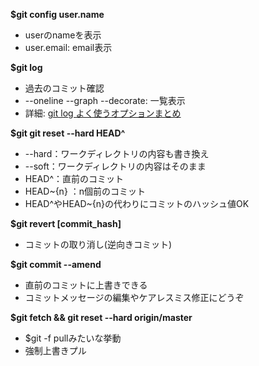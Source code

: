 **$git config user.name**  
 - userのnameを表示
 - user.email: email表示

**$git log**  
 - 過去のコミット確認
 - --oneline --graph --decorate: 一覧表示
 - 詳細: [git log よく使うオプションまとめ](https://qiita.com/take4s5i/items/15d8648405f4e7ea3039)

**$git git reset --hard HEAD^**  
 - --hard：ワークディレクトリの内容も書き換え
 - --soft：ワークディレクトリの内容はそのまま
 - HEAD^：直前のコミット
 - HEAD~{n} ：n個前のコミット
 - HEAD^やHEAD~{n}の代わりにコミットのハッシュ値OK
 
**$git revert \[commit_hash]**  
 - コミットの取り消し(逆向きコミット)
 
**$git commit --amend**
 - 直前のコミットに上書きできる
 - コミットメッセージの編集やケアレスミス修正にどうぞ

**$git fetch && git reset --hard origin/master**
 - $git -f pullみたいな挙動
 - 強制上書きプル
